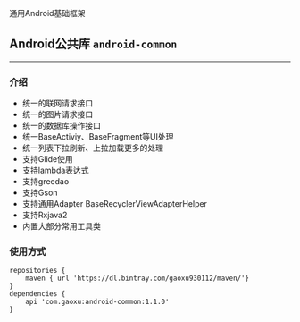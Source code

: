 通用Android基础框架
## Android公共库 `android-common`
***
### 介绍
* 统一的联网请求接口
* 统一的图片请求接口
* 统一的数据库操作接口
* 统一BaseActiviy、BaseFragment等UI处理
* 统一列表下拉刷新、上拉加载更多的处理
* 支持Glide使用
* 支持lambda表达式
* 支持greedao
* 支持Gson
* 支持通用Adapter BaseRecyclerViewAdapterHelper
* 支持Rxjava2
* 内置大部分常用工具类

### 使用方式
```
repositories {
    maven { url 'https://dl.bintray.com/gaoxu930112/maven/'}
}
dependencies {
    api 'com.gaoxu:android-common:1.1.0'
}
```